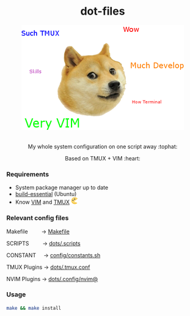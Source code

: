 <h1 align="center">dot-files</h1>

<div align="center">
  <img src="/imgs/logo.png" />
</div>

<br>

<div align="center">
  <p>My whole system configuration on one script away :tophat:</p>

  <p>Based on TMUX + VIM :heart:</p>
</div>

### Requirements

- System package manager up to date
- [build-essential](https://packages.ubuntu.com/trusty/build-essential) (Ubuntu)
- Know [VIM](https://www.vim.org/) and [TMUX](https://github.com/tmux/tmux/wiki) <img height="18px" width="18px" src="/imgs/pacman.png" />

### Relevant config files

Makefile &nbsp; &nbsp; &nbsp; &nbsp; -> [Makefile](/Makefile)

SCRIPTS &nbsp; &nbsp; &nbsp; &nbsp; -> [dots/.scripts](/dots/.scripts)

CONSTANT &nbsp; &nbsp; -> [config/constants.sh](/config/constants.sh)

TMUX Plugins -> [dots/.tmux.conf](/dots/.tmux.conf)

NVIM Plugins -> [dots/.config/nvim@](https://gitlab.com/cabaalexander/nvim/blob/master/settings/pluginmanager.vim)

### Usage

```bash
make && make install
```

